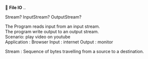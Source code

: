 :newspaper: **File IO** ..  

Stream?
InputStream?
OutputStream?


The Program reads input from an input stream.  
The program write output to an output stream.  
Scenario: play video on youtube  
Application : Browser 
Input : internet
Output : monitor

Stream : Sequence of bytes travelling from a source to a destination.
